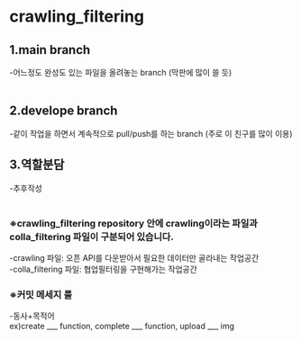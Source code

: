 # crawling_filtering   
## 1.main branch   
-어느정도 완성도 있는 파일을 올려놓는 branch (막판에 많이 쓸 듯)  
<br/>
## 2.develope branch  
-같이 작업을 하면서 계속적으로 pull/push를 하는 branch (주로 이 친구를 많이 이용)
<br/>
## 3.역할분담  
-추후작성  
<br/>

### ※crawling_filtering repository 안에 crawling이라는 파일과 colla_filtering 파일이 구분되어 있습니다.  
-crawling 파일: 오픈 API를 다운받아서 필요한 데이터만 골라내는 작업공간  
-colla_filtering 파일: 협업필터링을 구현해가는 작업공간

### ※커밋 메세지 룰  
-동사+목적어  
ex)create ___ function, complete ___ function, upload ___ img
